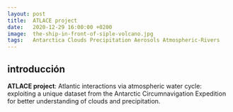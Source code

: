 ```yaml
---
layout: post
title:  ATLACE project
date:   2020-12-29 16:00:00 +0200
image:  the-ship-in-front-of-siple-volcano.jpg
tags:   Antarctica Clouds Precipitation Aerosols Atmospheric-Rivers
---
```


## introducción

**ATLACE project**: Atlantic interactions via atmospheric water cycle: exploiting a unique dataset from the Antarctic Circumnavigation Expedition for better understanding of clouds and precipitation.


